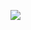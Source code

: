 ![](https://komarev.com/ghpvc/?username=your-github-username)


                                                     
                                                     
                                                     
                                                     
<!---
darkmageman4/darkmageman4 is a ✨ special ✨ repository because its `README.md` (this file) appears on your GitHub profile.
You can click the Preview link to take a look at your changes.
--->

